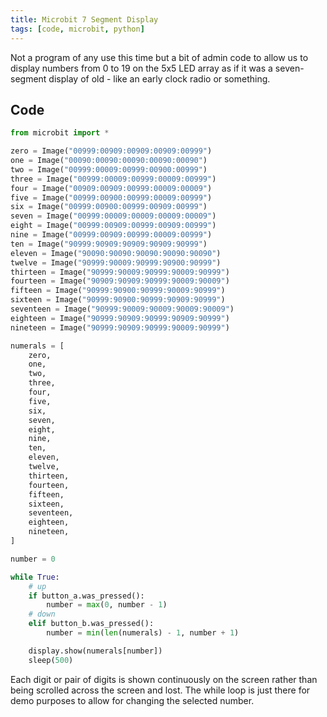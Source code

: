 ```yaml
---
title: Microbit 7 Segment Display
tags: [code, microbit, python]
---
```


Not a program of any use this time but a bit of admin code to allow us to display numbers from 0 to 19 
on the 5x5 LED array as if it was a seven-segment display of old - like an early clock radio or something. 

## Code


```python
from microbit import *

zero = Image("00999:00909:00909:00909:00999")
one = Image("00090:00090:00090:00090:00090")
two = Image("00999:00009:00999:00900:00999")
three = Image("00999:00009:00999:00009:00999")
four = Image("00909:00909:00999:00009:00009")
five = Image("00999:00900:00999:00009:00999")
six = Image("00999:00900:00999:00909:00999")
seven = Image("00999:00009:00009:00009:00009")
eight = Image("00999:00909:00999:00909:00999")
nine = Image("00999:00909:00999:00009:00999")
ten = Image("90999:90909:90909:90909:90999")
eleven = Image("90090:90090:90090:90090:90090")
twelve = Image("90999:90009:90999:90900:90999")
thirteen = Image("90999:90009:90999:90009:90999")
fourteen = Image("90909:90909:90999:90009:90009")
fifteen = Image("90999:90900:90999:90009:90999")
sixteen = Image("90999:90900:90999:90909:90999")
seventeen = Image("90999:90009:90009:90009:90009")
eighteen = Image("90999:90909:90999:90909:90999")
nineteen = Image("90999:90909:90999:90009:90999")

numerals = [
    zero,
    one,
    two,
    three,
    four,
    five,
    six,
    seven,
    eight,
    nine,
    ten,
    eleven,
    twelve,
    thirteen,
    fourteen,
    fifteen,
    sixteen,
    seventeen,
    eighteen,
    nineteen,
]

number = 0

while True:
    # up
    if button_a.was_pressed():
        number = max(0, number - 1)
    # down
    elif button_b.was_pressed():
        number = min(len(numerals) - 1, number + 1)

    display.show(numerals[number])
    sleep(500)
```

Each digit or pair of digits is shown continuously on the screen rather than being scrolled across the screen and lost. The while loop is just there 
for demo purposes to allow for changing the selected number.
